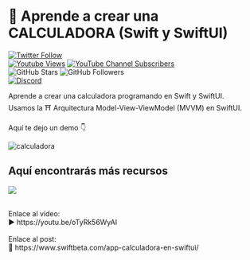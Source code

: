 # 🧮 Aprende a crear una CALCULADORA (Swift y SwiftUI)
[![Twitter Follow](https://img.shields.io/twitter/follow/swiftbeta_?style=social)](https://twitter.com/swiftbeta_)
<br/>
[![Youtube Views](https://img.shields.io/youtube/channel/views/UC2MAP8k0bzwq_OAA_zQw27A?style=social)](https://twitter.com/swiftbeta)
[![YouTube Channel Subscribers](https://img.shields.io/youtube/channel/subscribers/UC2MAP8k0bzwq_OAA_zQw27A?style=social)](https://youtube.com/swiftbeta?sub_confirmation=1)
<br/>
![GitHub Stars](https://img.shields.io/github/stars/swiftbeta?style=social)
![GitHub Followers](https://img.shields.io/github/followers/swiftbeta?style=social)
<br/>
[![Discord](https://img.shields.io/discord/922567653778944031?style=social&label=Discord&logo=discord)](https://www.swiftbeta.com/discord)

Aprende a crear una calculadora programando en Swift y SwiftUI.
<br/>
Usamos la ⛩️ Arquitectura Model-View-ViewModel (MVVM) en SwiftUI.
<br/>
<br/>
Aquí te dejo un demo 👇

![calculadora](https://user-images.githubusercontent.com/74316958/232086879-b82df9ef-8ece-4b91-9164-48ddfc1f1cdd.gif)

## Aquí encontrarás más recursos

![](https://i9.ytimg.com/vi/oTyRk56WyAI/mqdefault.jpg?v=6129245c&sqp=CKjs5aEG&rs=AOn4CLCoqo6Rqh69lCT1Ry05_217skM5FA)

<br/>
Enlace al video:
<br/>
▶️ https://youtu.be/oTyRk56WyAI
<br/><br/>
Enlace al post:
<br/>
🔗 https://www.swiftbeta.com/app-calculadora-en-swiftui/

